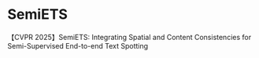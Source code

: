 # SemiETS
【CVPR 2025】SemiETS: Integrating Spatial and Content Consistencies for Semi-Supervised End-to-end Text Spotting
